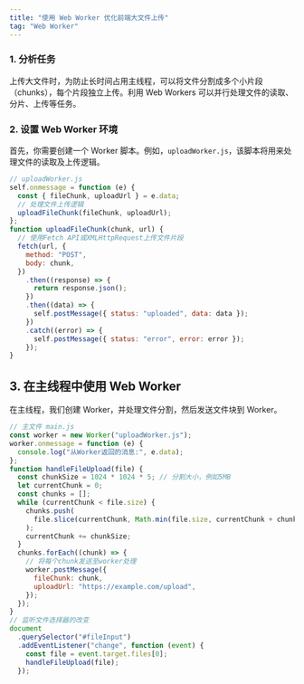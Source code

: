 ```yaml
---
title: "使用 Web Worker 优化前端大文件上传"
tag: "Web Worker"
---
```


### 1\. 分析任务

上传大文件时，为防止长时间占用主线程，可以将文件分割成多个小片段（chunks），每个片段独立上传。利用 Web Workers 可以并行处理文件的读取、分片、上传等任务。

### 2\. 设置 Web Worker 环境

首先，你需要创建一个 Worker 脚本。例如，`uploadWorker.js`，该脚本将用来处理文件的读取及上传逻辑。

```js
// uploadWorker.js
self.onmessage = function (e) {
  const { fileChunk, uploadUrl } = e.data;
  // 处理文件上传逻辑
  uploadFileChunk(fileChunk, uploadUrl);
};
function uploadFileChunk(chunk, url) {
  // 使用Fetch API或XMLHttpRequest上传文件片段
  fetch(url, {
    method: "POST",
    body: chunk,
  })
    .then((response) => {
      return response.json();
    })
    .then((data) => {
      self.postMessage({ status: "uploaded", data: data });
    })
    .catch((error) => {
      self.postMessage({ status: "error", error: error });
    });
}
```

## 3\. 在主线程中使用 Web Worker

在主线程，我们创建 Worker，并处理文件分割，然后发送文件块到 Worker。

```js
// 主文件 main.js
const worker = new Worker("uploadWorker.js");
worker.onmessage = function (e) {
  console.log("从Worker返回的消息:", e.data);
};
function handleFileUpload(file) {
  const chunkSize = 1024 * 1024 * 5; // 分割大小，例如5MB
  let currentChunk = 0;
  const chunks = [];
  while (currentChunk < file.size) {
    chunks.push(
      file.slice(currentChunk, Math.min(file.size, currentChunk + chunkSize))
    );
    currentChunk += chunkSize;
  }
  chunks.forEach((chunk) => {
    // 将每个chunk发送至worker处理
    worker.postMessage({
      fileChunk: chunk,
      uploadUrl: "https://example.com/upload",
    });
  });
}
// 监听文件选择器的改变
document
  .querySelector("#fileInput")
  .addEventListener("change", function (event) {
    const file = event.target.files[0];
    handleFileUpload(file);
  });
```
